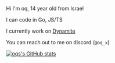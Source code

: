 Hi I'm oq, 14 year old from Israel

I can code in Go, JS/TS

I currently work on [Dynamite](https://github.com/DynamiteMC/Dynamite)

You can reach out to me on discord (`@oq_x`)

[![oqs's GitHub stats](https://github-readme-stats.vercel.app/api?username=oq-x&show_icons=true&theme=dark&count_private=true&hide_border=true)](https://github.com/oq-x)
